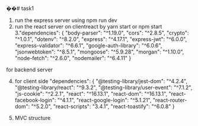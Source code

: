 ��# task1

1. run the express server using npm run dev
2. run the react server on clientreact by yarn start or npm start
3."dependencies": {
    "body-parser": "^1.19.0",
    "cors": "^2.8.5",
    "crypto": "^1.0.1",
    "dotenv": "^8.2.0",
    "express": "^4.17.1",
    "express-jwt": "^6.0.0",
    "express-validator": "^6.6.1",
    "google-auth-library": "^6.0.6",
    "jsonwebtoken": "^8.5.1",
    "mongoose": "^5.9.28",
    "morgan": "^1.10.0",
    "node-fetch": "^2.6.0",
    "nodemailer": "^6.4.11"
  } 
  
  for backend server
  
 4. for client side
 "dependencies": {
    "@testing-library/jest-dom": "^4.2.4",
    "@testing-library/react": "^9.3.2",
    "@testing-library/user-event": "^7.1.2",
    "js-cookie": "^2.2.1",
    "react": "^16.13.1",
    "react-dom": "^16.13.1",
    "react-facebook-login": "^4.1.1",
    "react-google-login": "^5.1.21",
    "react-router-dom": "^5.2.0",
    "react-scripts": "3.4.1",
    "react-toastify": "^6.0.8"
  }
  
  5. MVC structure 
  
